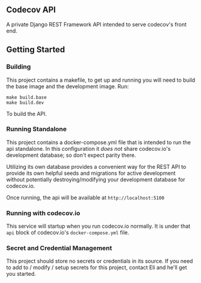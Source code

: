 Codecov API
-----------

A private Django REST Framework API intended to serve codecov's front end. 

## Getting Started

### Building

This project contains a makefile, to get up and running you will need to build the base image and the development image. Run:

    make build.base
    make build.dev

To build the API.

### Running Standalone

This project contains a docker-compose.yml file that is intended to run the api standalone. In this configuration it *does not* share codecov.io's development database; so don't expect parity there. 

Utilizing its own database provides a convenient way for the REST API to provide its own helpful seeds and migrations for active development without potentially destroying/modifying your development database for codecov.io.

Once running, the api will be available at `http://localhost:5100`

### Running with codecov.io

This service will startup when you run codecov.io normally. It is under that `api` block of codecov.io's `docker-compose.yml` file. 

### Secret and Credential Management

This project should store no secrets or credentials in its source. If you need to add to / modify / setup secrets for this project, contact Eli and he'll get you started. 